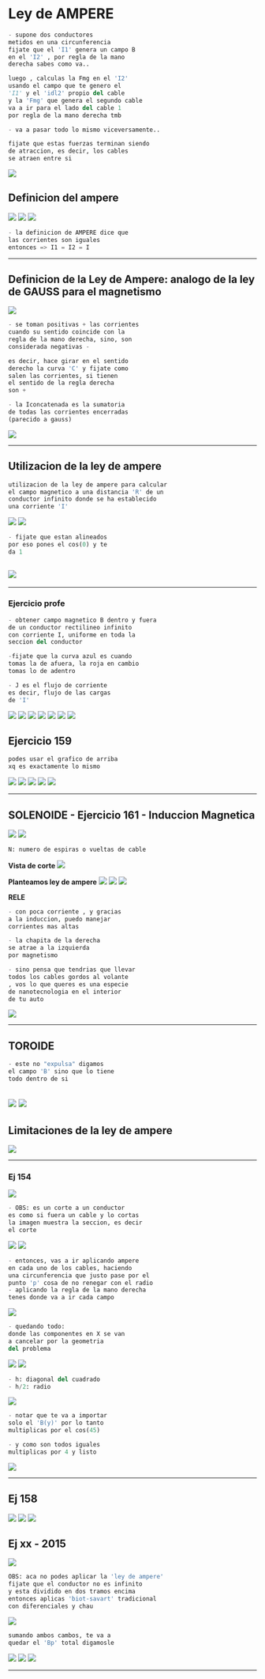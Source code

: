 # **Ley de AMPERE**
```python
- supone dos conductores
metidos en una circunferencia
fijate que el 'I1' genera un campo B
en el 'I2' , por regla de la mano
derecha sabes como va..

luego , calculas la Fmg en el 'I2'
usando el campo que te genero el
'I1' y el 'idl2' propio del cable
y la 'Fmg' que genera el segundo cable
va a ir para el lado del cable 1
por regla de la mano derecha tmb

- va a pasar todo lo mismo viceversamente..

fijate que estas fuerzas terminan siendo
de atraccion, es decir, los cables
se atraen entre si

```
![](images/2022-01-07-11-11-18.png)

## Definicion del ampere
![](images/2022-01-07-11-15-14.png)
![](images/2022-01-07-11-18-51.png)
![](images/2022-01-07-11-21-45.png)
```python
- la definicion de AMPERE dice que 
las corrientes son iguales
entonces => I1 = I2 = I
```

---

## **Definicion de la Ley de Ampere**: analogo de la ley de GAUSS para el magnetismo
![](images/2022-01-07-11-24-31.png)
```python
- se toman positivas + las corrientes
cuando su sentido coincide con la 
regla de la mano derecha, sino, son
considerada negativas -

es decir, hace girar en el sentido
derecho la curva 'C' y fijate como
salen las corrientes, si tienen
el sentido de la regla derecha
son +

- la Iconcatenada es la sumatoria
de todas las corrientes encerradas
(parecido a gauss)
```
![](images/2022-01-07-11-32-49.png)

---
## Utilizacion de la ley de ampere
```python
utilizacion de la ley de ampere para calcular
el campo magnetico a una distancia 'R' de un 
conductor infinito donde se ha establecido
una corriente 'I'
```
![](images/2022-01-07-11-35-14.png)
![](images/2022-01-11-10-27-41.png)
```python
- fijate que estan alineados
por eso pones el cos(0) y te 
da 1
```
![](images/2022-01-11-10-26-02.png)
---
---
### Ejercicio profe
```python
- obtener campo magnetico B dentro y fuera
de un conductor rectilineo infinito
con corriente I, uniforme en toda la 
seccion del conductor
```
```python
-fijate que la curva azul es cuando
tomas la de afuera, la roja en cambio
tomas lo de adentro

- J es el flujo de corriente
es decir, flujo de las cargas
de 'I'
```
![](images/2022-01-11-10-35-43.png)
![](images/2022-01-11-10-41-36.png)
![](images/2022-01-11-10-43-48.png)
![](images/2022-01-11-10-44-00.png)
![](images/2022-01-11-10-45-24.png)
![](images/2022-01-11-10-46-32.png)
![](images/2022-01-11-10-46-25.png)

## Ejercicio 159
```python
podes usar el grafico de arriba
xq es exactamente lo mismo
```
![](images/2022-01-11-11-08-04.png)
![](images/2022-01-11-11-16-01.png)
![](images/2022-01-11-11-19-42.png)
![](images/2022-01-11-11-20-12.png)
![](images/2022-01-11-11-20-39.png)

---
## **SOLENOIDE - Ejercicio 161** - Induccion Magnetica
![](images/2022-01-11-11-22-12.png)
![](images/2022-01-11-11-23-49.png)
```python
N: numero de espiras o vueltas de cable
```
**Vista de corte**
![](images/2022-01-11-11-26-41.png)

**Planteamos ley de ampere**
![](images/2022-01-11-11-37-45.png)
![](images/2022-01-11-11-38-59.png)
![](images/2022-01-11-11-41-56.png)

**RELE**
```python
- con poca corriente , y gracias
a la induccion, puedo manejar
corrientes mas altas

- la chapita de la derecha
se atrae a la izquierda
por magnetismo

- sino pensa que tendrias que llevar
todos los cables gordos al volante
, vos lo que queres es una especie
de nanotecnologia en el interior
de tu auto
```
![](images/2022-01-11-11-47-54.png)

---
## **TOROIDE**
```python
- este no "expulsa" digamos 
el campo 'B' sino que lo tiene
todo dentro de si
```
![](images/2022-01-11-11-56-05.png)
![](images/2022-01-11-11-59-56.png)
---
## Limitaciones de la ley de ampere
![](images/2022-01-11-12-02-22.png)

---
### Ej 154
![](images/2022-01-12-10-49-03.png)
```python
- OBS: es un corte a un conductor
es como si fuera un cable y lo cortas
la imagen muestra la seccion, es decir
el corte
```
![](images/2022-01-12-10-53-16.png)
![](images/2022-01-12-10-54-32.png)
```python
- entonces, vas a ir aplicando ampere
en cada uno de los cables, haciendo
una circunferencia que justo pase por el 
punto 'p' cosa de no renegar con el radio
- aplicando la regla de la mano derecha
tenes donde va a ir cada campo 
```
![](images/2022-01-12-11-05-09.png)
```python
- quedando todo:
donde las componentes en X se van
a cancelar por la geometria
del problema
```
![](images/2022-01-12-11-09-24.png)
![](images/2022-01-12-11-10-15.png)
```python
- h: diagonal del cuadrado
- h/2: radio 
```
![](images/2022-01-12-11-11-10.png)
```python
- notar que te va a importar
solo el 'B(y)' por lo tanto
multiplicas por el cos(45)

- y como son todos iguales
multiplicas por 4 y listo
```
![](images/2022-01-12-11-16-17.png)
 
---
## Ej 158
![](images/2022-01-12-11-18-23.png)
![](images/2022-01-12-11-29-09.png)
![](images/2022-01-12-11-29-57.png)

## Ej xx - 2015
![](images/2022-01-12-15-53-12.png)
```python
OBS: aca no podes aplicar la 'ley de ampere'
fijate que el conductor no es infinito
y esta dividido en dos tramos encima
entonces aplicas 'biot-savart' tradicional
con diferenciales y chau 
```
![](images/2022-01-12-16-10-35.png)
```python
sumando ambos cambos, te va a 
quedar el 'Bp' total digamosle
```
![](images/2022-01-12-16-18-26.png)
![](images/2022-01-12-16-35-26.png)
![](images/2022-01-12-16-17-27.png)

---
